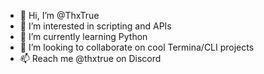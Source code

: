 - 👋 Hi, I’m @ThxTrue
- 👀 I’m interested in scripting and APIs
- 🌱 I’m currently learning Python
- 💞️ I’m looking to collaborate on cool Termina/CLI projects
- 📫 Reach me @thxtrue on Discord
